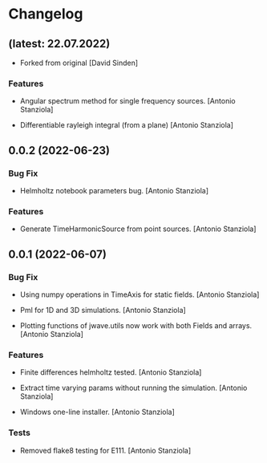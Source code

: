 # Changelog


## (latest: 22.07.2022)

* Forked from original [David Sinden]

### Features

* Angular spectrum method for single frequency sources. [Antonio Stanziola]

* Differentiable rayleigh integral (from a plane) [Antonio Stanziola]


## 0.0.2 (2022-06-23)

### Bug Fix

* Helmholtz notebook parameters bug. [Antonio Stanziola]

### Features

* Generate TimeHarmonicSource from point sources. [Antonio Stanziola]


## 0.0.1 (2022-06-07)

### Bug Fix

* Using numpy operations in TimeAxis for static fields. [Antonio Stanziola]

* Pml for 1D and 3D simulations. [Antonio Stanziola]

* Plotting functions of jwave.utils now work with both Fields and arrays. [Antonio Stanziola]

### Features

* Finite differences helmholtz tested. [Antonio Stanziola]

* Extract time varying params without running the simulation. [Antonio Stanziola]

* Windows one-line installer. [Antonio Stanziola]

### Tests

* Removed flake8 testing for E111. [Antonio Stanziola]
